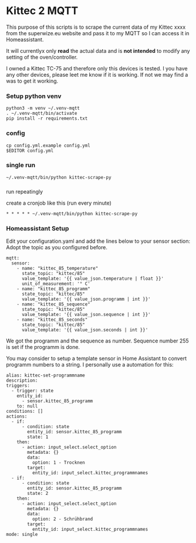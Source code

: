 # Kittec 2 MQTT

This purpose of this scripts is to scrape the current data of my Kittec xxxx from the superwize.eu website and pass it to my MQTT so I can access it in Homeassistant.

It will currentlyx only **read** the actual data and is **not intended** to modify any setting of the oven/controller.

I owned a Kittec TC-75 and therefore only this devices is tested. I you have any other devices, please leet me know if it is working. If not we may find a was to get it working.


### Setup python venv

```
python3 -m venv ~/.venv-mqtt
. ~/.venv-mqtt/bin/activate 
pip install -r requirements.txt
```

### config


```
cp config.yml.example config.yml
$EDITOR config.yml
```
 
### single run

```
~/.venv-mqtt/bin/python kittec-scrape-py
```

###

run repeatingly


create a cronjob like this (run every minute)

```
* * * * * ~/.venv-mqtt/bin/python kittec-scrape-py
```

### Homeassistant Setup

Edit your configuration.yaml and add the lines below to your sensor section:
Adopt the topic as you configured before.

```
mqtt:
  sensor:
    - name: "kittec_85_temperature"
      state_topic: "kittec/85"
      value_template: '{{ value_json.temperature | float }}'
      unit_of_measurement: '° C'
    - name: "kittec_85_programm"
      state_topic: "kittec/85"
      value_template: '{{ value_json.programm | int }}'
    - name: "kittec_85_sequence"
      state_topic: "kittec/85"
      value_template: '{{ value_json.sequence | int }}'
    - name: "kittec_85_seconds"
      state_topic: "kittec/85"
      value_template: '{{ value_json.seconds | int }}'
```

We got the programm and the sequence as number. Sequence number 255 is set if the programm is done.

You may consider to setup a template sensor in Home Assistant to convert programm numbers to a string.
I personally use a automation for this:

```
alias: kittec-set-programmname
description: 
triggers:
  - trigger: state
    entity_id:
      - sensor.kittec_85_programm
    to: null
conditions: []
actions:
  - if:
      - condition: state
        entity_id: sensor.kittec_85_programm
        state: 1
    then:
      - action: input_select.select_option
        metadata: {}
        data:
          option: 1 - Trocknen
        target:
          entity_id: input_select.kittec_programmnames
  - if:
      - condition: state
        entity_id: sensor.kittec_85_programm
        state: 2
    then:
      - action: input_select.select_option
        metadata: {}
        data:
          option: 2 - Schrühbrand
        target:
          entity_id: input_select.kittec_programmnames
mode: single
```


